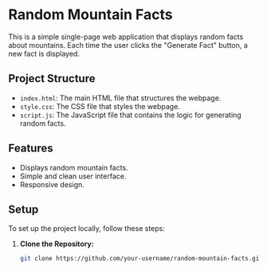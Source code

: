 # Random Mountain Facts

This is a simple single-page web application that displays random facts about mountains. Each time the user clicks the "Generate Fact" button, a new fact is displayed.

## Project Structure

- `index.html`: The main HTML file that structures the webpage.
- `style.css`: The CSS file that styles the webpage.
- `script.js`: The JavaScript file that contains the logic for generating random facts.

## Features

- Displays random mountain facts.
- Simple and clean user interface.
- Responsive design.

## Setup

To set up the project locally, follow these steps:

1. **Clone the Repository:**

   ```bash
   git clone https://github.com/your-username/random-mountain-facts.git
